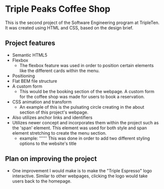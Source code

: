 # Triple Peaks Coffee Shop

This is the second project of the Software Engineering program at TripleTen. It was created using HTML and CSS, based on the design brief.

## Project features

- Semantic HTML5
- Flexbox
  - The flexbox feature was used in order to position certain elements like the different cards within the menu.
- Positioning
- Flat BEM file structure
- A custom form
  - This would be the booking section of the webpage. A custom form for the coffee shop was made for users to book a reservation.
- CSS animation and transform
  - An example of this is the pulsating circle creating in the about section of this project's webpage.
- Also utilizes anchor links and identifiers
- Utilizes newer concept and incorporates them within the project such as the 'span' element. This element was used for both style and span element stretching to create the menu section.
  - example: '''<span class=header__span-accent>'''
    This was done in order to add two different styling options to the website's title

## Plan on improving the project

- One improvement I would make is to make the "Triple Espresso" logo interactive. Similar to other webpages, clicking the logo would take users back to the homepage.
